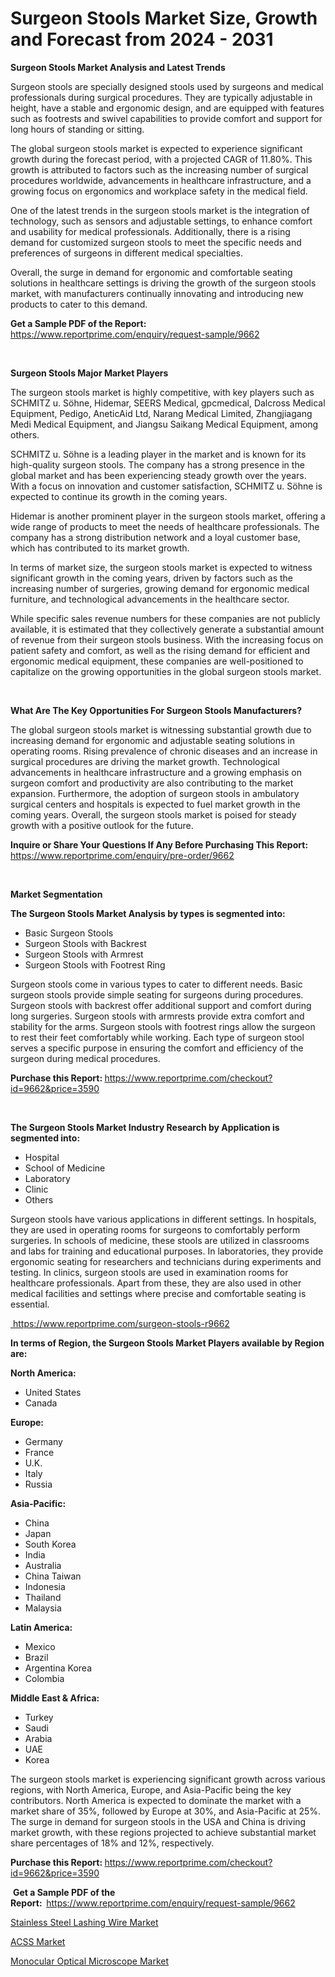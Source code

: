 <p><h1>Surgeon Stools Market Size, Growth and Forecast from 2024 - 2031</h1></p><p><strong>Surgeon Stools Market Analysis and Latest Trends</strong></p>
<p><p>Surgeon stools are specially designed stools used by surgeons and medical professionals during surgical procedures. They are typically adjustable in height, have a stable and ergonomic design, and are equipped with features such as footrests and swivel capabilities to provide comfort and support for long hours of standing or sitting.</p><p>The global surgeon stools market is expected to experience significant growth during the forecast period, with a projected CAGR of 11.80%. This growth is attributed to factors such as the increasing number of surgical procedures worldwide, advancements in healthcare infrastructure, and a growing focus on ergonomics and workplace safety in the medical field.</p><p>One of the latest trends in the surgeon stools market is the integration of technology, such as sensors and adjustable settings, to enhance comfort and usability for medical professionals. Additionally, there is a rising demand for customized surgeon stools to meet the specific needs and preferences of surgeons in different medical specialties.</p><p>Overall, the surge in demand for ergonomic and comfortable seating solutions in healthcare settings is driving the growth of the surgeon stools market, with manufacturers continually innovating and introducing new products to cater to this demand.</p></p>
<p><strong>Get a Sample PDF of the Report:&nbsp;</strong> <a href="https://www.reportprime.com/enquiry/request-sample/9662">https://www.reportprime.com/enquiry/request-sample/9662</a></p>
<p>&nbsp;</p>
<p><strong>Surgeon Stools Major Market Players</strong></p>
<p><p>The surgeon stools market is highly competitive, with key players such as SCHMITZ u. Söhne, Hidemar, SEERS Medical, gpcmedical, Dalcross Medical Equipment, Pedigo, AneticAid Ltd, Narang Medical Limited, Zhangjiagang Medi Medical Equipment, and Jiangsu Saikang Medical Equipment, among others.</p><p>SCHMITZ u. Söhne is a leading player in the market and is known for its high-quality surgeon stools. The company has a strong presence in the global market and has been experiencing steady growth over the years. With a focus on innovation and customer satisfaction, SCHMITZ u. Söhne is expected to continue its growth in the coming years.</p><p>Hidemar is another prominent player in the surgeon stools market, offering a wide range of products to meet the needs of healthcare professionals. The company has a strong distribution network and a loyal customer base, which has contributed to its market growth.</p><p>In terms of market size, the surgeon stools market is expected to witness significant growth in the coming years, driven by factors such as the increasing number of surgeries, growing demand for ergonomic medical furniture, and technological advancements in the healthcare sector.</p><p>While specific sales revenue numbers for these companies are not publicly available, it is estimated that they collectively generate a substantial amount of revenue from their surgeon stools business. With the increasing focus on patient safety and comfort, as well as the rising demand for efficient and ergonomic medical equipment, these companies are well-positioned to capitalize on the growing opportunities in the global surgeon stools market.</p></p>
<p>&nbsp;</p>
<p><strong>What Are The Key Opportunities For Surgeon Stools Manufacturers?</strong></p>
<p><p>The global surgeon stools market is witnessing substantial growth due to increasing demand for ergonomic and adjustable seating solutions in operating rooms. Rising prevalence of chronic diseases and an increase in surgical procedures are driving the market growth. Technological advancements in healthcare infrastructure and a growing emphasis on surgeon comfort and productivity are also contributing to the market expansion. Furthermore, the adoption of surgeon stools in ambulatory surgical centers and hospitals is expected to fuel market growth in the coming years. Overall, the surgeon stools market is poised for steady growth with a positive outlook for the future.</p></p>
<p><strong>Inquire or Share Your Questions If Any Before Purchasing This Report:</strong> <a href="https://www.reportprime.com/enquiry/pre-order/9662">https://www.reportprime.com/enquiry/pre-order/9662</a></p>
<p>&nbsp;</p>
<p><strong>Market Segmentation</strong></p>
<p><strong>The Surgeon Stools Market Analysis by types is segmented into:</strong></p>
<p><ul><li>Basic Surgeon Stools</li><li>Surgeon Stools with Backrest</li><li>Surgeon Stools with Armrest</li><li>Surgeon Stools with Footrest Ring</li></ul></p>
<p><p>Surgeon stools come in various types to cater to different needs. Basic surgeon stools provide simple seating for surgeons during procedures. Surgeon stools with backrest offer additional support and comfort during long surgeries. Surgeon stools with armrests provide extra comfort and stability for the arms. Surgeon stools with footrest rings allow the surgeon to rest their feet comfortably while working. Each type of surgeon stool serves a specific purpose in ensuring the comfort and efficiency of the surgeon during medical procedures.</p></p>
<p><strong>Purchase this Report:&nbsp;</strong><a href="https://www.reportprime.com/checkout?id=9662&price=3590">https://www.reportprime.com/checkout?id=9662&price=3590</a></p>
<p>&nbsp;</p>
<p><strong>The Surgeon Stools Market Industry Research by Application is segmented into:</strong></p>
<p><ul><li>Hospital</li><li>School of Medicine</li><li>Laboratory</li><li>Clinic</li><li>Others</li></ul></p>
<p><p>Surgeon stools have various applications in different settings. In hospitals, they are used in operating rooms for surgeons to comfortably perform surgeries. In schools of medicine, these stools are utilized in classrooms and labs for training and educational purposes. In laboratories, they provide ergonomic seating for researchers and technicians during experiments and testing. In clinics, surgeon stools are used in examination rooms for healthcare professionals. Apart from these, they are also used in other medical facilities and settings where precise and comfortable seating is essential.</p></p>
<p><a href="https://www.reportprime.com/surgeon-stools-r9662">&nbsp;https://www.reportprime.com/surgeon-stools-r9662</a></p>
<p><strong>In terms of Region, the Surgeon Stools Market Players available by Region are:</strong></p>
<p>
    <p> <strong> North America: </strong>
        <ul>
            <li>United States</li>
            <li>Canada</li>
        </ul>
        </p> 
    <p> <strong> Europe: </strong>
        <ul>
            <li>Germany</li>
            <li>France</li>
            <li>U.K.</li>
            <li>Italy</li>
            <li>Russia</li>
        </ul>
        </p> 
    <p> <strong> Asia-Pacific: </strong>
        <ul>
            <li>China</li>
            <li>Japan</li>
            <li>South Korea</li>
            <li>India</li>
            <li>Australia</li>
            <li>China Taiwan</li>
            <li>Indonesia</li>
            <li>Thailand</li>
            <li>Malaysia</li>
        </ul>
        </p> 
    <p> <strong> Latin America: </strong>
        <ul>
            <li>Mexico</li>
            <li>Brazil</li>
            <li>Argentina Korea</li>
            <li>Colombia</li>
        </ul>
        </p> 
    <p> <strong> Middle East & Africa: </strong>
        <ul>
            <li>Turkey</li>
            <li>Saudi</li>
            <li>Arabia</li>
            <li>UAE</li>
            <li>Korea</li>
        </ul>
    </p>
    </p>
<p><p>The surgeon stools market is experiencing significant growth across various regions, with North America, Europe, and Asia-Pacific being the key contributors. North America is expected to dominate the market with a market share of 35%, followed by Europe at 30%, and Asia-Pacific at 25%. The surge in demand for surgeon stools in the USA and China is driving market growth, with these regions projected to achieve substantial market share percentages of 18% and 12%, respectively.</p></p>
<p><strong>Purchase this Report: </strong><a href="https://www.reportprime.com/checkout?id=9662&price=3590">https://www.reportprime.com/checkout?id=9662&price=3590</a></p>
<p>&nbsp;<strong>Get a Sample PDF of the Report:&nbsp;&nbsp;</strong><a href="https://www.reportprime.com/enquiry/request-sample/9662">https://www.reportprime.com/enquiry/request-sample/9662</a></p>
<p><strong></strong></p>
<p><p><a href="https://www.linkedin.com/pulse/stainless-steel-lashing-wire-market-size-global-industry-6ejoe?trackingId=QNP0j8kNLjcTL6bwf6JE8w%3D%3D">Stainless Steel Lashing Wire Market</a></p><p><a href="https://www.linkedin.com/pulse/acss-market-research-report-unlocks-analysis-financial-status-0z95e?trackingId=%2BoPDuSM35Y3tvRr6F2h3IQ%3D%3D">ACSS Market</a></p><p><a href="https://github.com/JameTravis/Market-Research-Report-List-4/blob/main/monocular-optical-microscope-market.md">Monocular Optical Microscope Market</a></p></p>